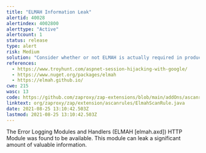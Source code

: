 ```yaml
---
title: "ELMAH Information Leak"
alertid: 40028
alertindex: 4002800
alerttype: "Active"
alertcount: 1
status: release
type: alert
risk: Medium
solution: "Consider whether or not ELMAH is actually required in production, if it isn't then disable it. If it is then ensure access to it requires authentication and authorization. See also: https://elmah.github.io/a/securing-error-log-pages/"
references:
  - https://www.troyhunt.com/aspnet-session-hijacking-with-google/
  - https://www.nuget.org/packages/elmah
  - https://elmah.github.io/
cwe: 215
wasc: 13
code: https://github.com/zaproxy/zap-extensions/blob/main/addOns/ascanrules/src/main/java/org/zaproxy/zap/extension/ascanrules/ElmahScanRule.java
linktext: org/zaproxy/zap/extension/ascanrules/ElmahScanRule.java
date: 2021-08-25 13:10:42.503Z
lastmod: 2021-08-25 13:10:42.503Z
---
```


The Error Logging Modules and Handlers (ELMAH [elmah.axd]) HTTP Module was found to be available. This module can leak a significant amount of valuable information.
